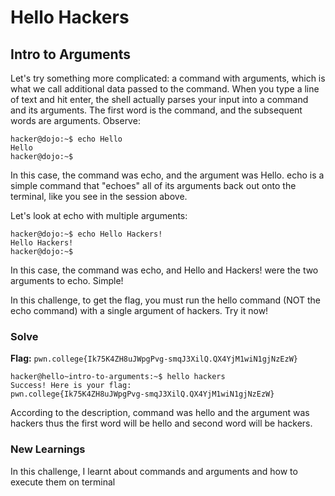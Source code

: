 # Hello Hackers
## Intro to Arguments
Let's try something more complicated: a command with arguments, which is what we call additional data passed to the command. 
When you type a line of text and hit enter, the shell actually parses your input into a command and its arguments. The first word is the command, and the subsequent words are arguments. Observe:
```
hacker@dojo:~$ echo Hello
Hello
hacker@dojo:~$
```
In this case, the command was echo, and the argument was Hello. echo is a simple command that "echoes" all of its arguments back out onto the terminal, like you see in the session above.

Let's look at echo with multiple arguments:
```
hacker@dojo:~$ echo Hello Hackers!
Hello Hackers!
hacker@dojo:~$
```
In this case, the command was echo, and Hello and Hackers! were the two arguments to echo. Simple!

In this challenge, to get the flag, you must run the hello command (NOT the echo command) with a single argument of hackers. Try it now!
### Solve
**Flag:**  `pwn.college{Ik75K4ZH8uJWpgPvg-smqJ3XilQ.QX4YjM1wiN1gjNzEzW}`
```
hacker@hello~intro-to-arguments:~$ hello hackers
Success! Here is your flag:
pwn.college{Ik75K4ZH8uJWpgPvg-smqJ3XilQ.QX4YjM1wiN1gjNzEzW}
```
According to the description, command was hello and the argument was hackers thus the first word will be hello and second word will be hackers.

### New Learnings
In this challenge, I learnt about commands and arguments and how to execute them on terminal
